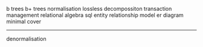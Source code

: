 b trees 
b+ trees
normalisation
lossless decompossiton
transaction management
relational algebra
sql
entity relationship model
er diagram
minimal cover
*****
denormalisation


